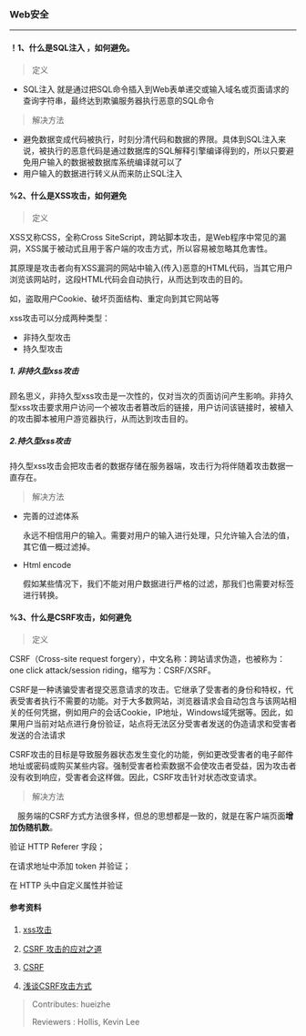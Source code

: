 ### Web安全

---

#### ！1、什么是SQL注入 ，如何避免。
> 定义
- SQL注入 就是通过把SQL命令插入到Web表单递交或输入域名或页面请求的查询字符串，最终达到欺骗服务器执行恶意的SQL命令
> 解决方法
- 避免数据变成代码被执行，时刻分清代码和数据的界限。具体到SQL注入来说，被执行的恶意代码是通过数据库的SQL解释引擎编译得到的，所以只要避免用户输入的数据被数据库系统编译就可以了
- 用户输入的数据进行转义从而来防止SQL注入
#### %2、什么是XSS攻击，如何避免
> 定义

  XSS又称CSS，全称Cross SiteScript，跨站脚本攻击，是Web程序中常见的漏洞，XSS属于被动式且用于客户端的攻击方式，所以容易被忽略其危害性。
  
  其原理是攻击者向有XSS漏洞的网站中输入(传入)恶意的HTML代码，当其它用户浏览该网站时，这段HTML代码会自动执行，从而达到攻击的目的。
  
  如，盗取用户Cookie、破坏页面结构、重定向到其它网站等
  
  xss攻击可以分成两种类型：
  - 非持久型攻击
  - 持久型攻击
  
  ##### 1. 非持久型xss攻击
  
  顾名思义，非持久型xss攻击是一次性的，仅对当次的页面访问产生影响。非持久型xss攻击要求用户访问一个被攻击者篡改后的链接，用户访问该链接时，被植入的攻击脚本被用户游览器执行，从而达到攻击目的。

  ##### 2.持久型xss攻击

  持久型xss攻击会把攻击者的数据存储在服务器端，攻击行为将伴随着攻击数据一直存在。
>解决方法

- 完善的过滤体系
  
  永远不相信用户的输入。需要对用户的输入进行处理，只允许输入合法的值，其它值一概过滤掉。

- Html encode

  假如某些情况下，我们不能对用户数据进行严格的过滤，那我们也需要对标签进行转换。
  
#### %3、什么是CSRF攻击，如何避免
> 定义

CSRF（Cross-site request forgery），中文名称：跨站请求伪造，也被称为：one click attack/session riding，缩写为：CSRF/XSRF。

CSRF是一种诱骗受害者提交恶意请求的攻击。它继承了受害者的身份和特权，代表受害者执行不需要的功能。对于大多数网站，浏览器请求会自动包含与该网站相关的任何凭据，例如用户的会话Cookie，IP地址，Windows域凭据等。因此，如果用户当前对站点进行身份验证，站点将无法区分受害者发送的伪造请求和受害者发送的合法请求

CSRF攻击的目标是导致服务器状态发生变化的功能，例如更改受害者的电子邮件地址或密码或购买某些内容。强制受害者检索数据不会使攻击者受益，因为攻击者没有收到响应，受害者会这样做。因此，CSRF攻击针对状态改变请求。

> 解决方法

　服务端的CSRF方式方法很多样，但总的思想都是一致的，就是在客户端页面<b>增加伪随机数</b>。

  验证 HTTP Referer 字段；
 
  在请求地址中添加 token 并验证；
 
  在 HTTP 头中自定义属性并验证
#### 参考资料
1. [xss攻击](http://www.cnblogs.com/bangerlee/archive/2013/04/06/3002142.html)

2. [CSRF 攻击的应对之道](https://www.ibm.com/developerworks/cn/web/1102_niugang_csrf/index.html)

3. [CSRF](https://www.owasp.org/index.php/Cross-Site_Request_Forgery_(CSRF))

4. [浅谈CSRF攻击方式](http://www.cnblogs.com/hyddd/archive/2009/04/09/1432744.html)
>Contributes: hueizhe
>
>Reviewers : Hollis, Kevin Lee
